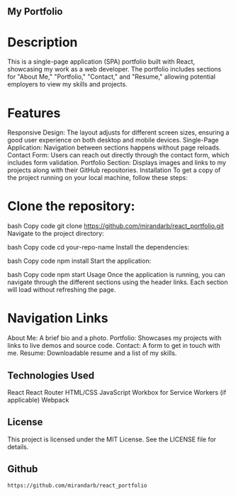 ## My Portfolio

# Description

This is a single-page application (SPA) portfolio built with React, showcasing my work as a web developer. The portfolio includes sections for "About Me," "Portfolio," "Contact," and "Resume," allowing potential employers to view my skills and projects.

# Features

Responsive Design: The layout adjusts for different screen sizes, ensuring a good user experience on both desktop and mobile devices.
Single-Page Application: Navigation between sections happens without page reloads.
Contact Form: Users can reach out directly through the contact form, which includes form validation.
Portfolio Section: Displays images and links to my projects along with their GitHub repositories.
Installation
To get a copy of the project running on your local machine, follow these steps:

# Clone the repository:

bash
Copy code
git clone https://github.com/mirandarb/react_portfolio.git
Navigate to the project directory:

bash
Copy code
cd your-repo-name
Install the dependencies:

bash
Copy code
npm install
Start the application:

bash
Copy code
npm start
Usage
Once the application is running, you can navigate through the different sections using the header links. Each section will load without refreshing the page.

 # Navigation Links

About Me: A brief bio and a photo.
Portfolio: Showcases my projects with links to live demos and source code.
Contact: A form to get in touch with me.
Resume: Downloadable resume and a list of my skills.

## Technologies Used

React
React Router
HTML/CSS
JavaScript
Workbox for Service Workers (if applicable)
Webpack


## License
This project is licensed under the MIT License. See the LICENSE file for details.

## Github

    https://github.com/mirandarb/react_portfolio 
